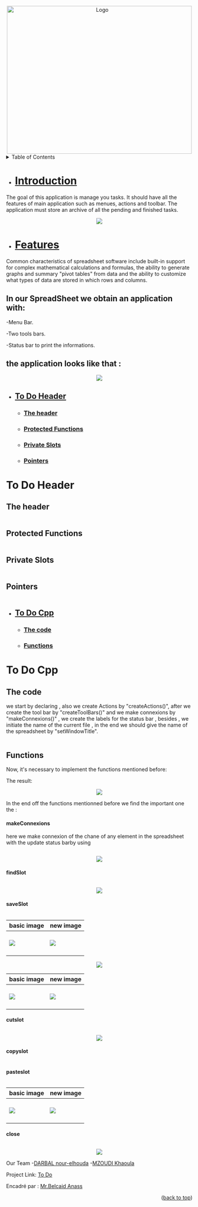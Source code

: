 <div id="top"></div>


<!-- PROJECT LOGO -->
<br />
<div align="center">
    <img src="images/to do icon.jpg" alt="Logo" width="500" height="400">
  
</div>



<!-- TABLE OF CONTENTS -->
<details>
  <summary>Table of Contents</summary>
  <ol>
        <li><a href="#introduction">Introduction</a></li>
        <li><a href="#">Features</a></li>
        <li><a href="#"></a></li>
        <li><a href="#"></a></li>
  </ol>
</details>

- # [Introduction](#Introduction)
The goal of this application is manage you tasks. It should have all the features of main application such as menues, actions and toolbar. The application must store an archive of all the pending and finished tasks.
<p align="center">
     <img src="images/example1.gif">
   </p>

- # [Features](#Features)
Common characteristics of spreadsheet software include built-in support for complex mathematical calculations and formulas, the ability to generate graphs and summary "pivot tables" from data and the ability to customize what types of data are stored in which rows and columns.
##  **In our SpreadSheet we obtain an application with:**

 -Menu Bar.
 
 -Two tools bars.
 
 -Status bar to print the informations.
 
 
## **the application looks like that :**
<p align="center">
     <img src="images/logo.png">
   </p>

  - ## [To Do Header](#To-Do-Header)
    - ### [ The header](#The-header)
    - ### [ Protected Functions](#Protected-Functions)
    - ### [ Private Slots](#Private-Slots)
    - ### [ Pointers](#Pointers)



# To Do Header
## The header
```c++

```
## Protected Functions
```c++

```
## Private Slots
```c++

```
##  Pointers
```c++

```
  - ## [To Do Cpp](#To-Do-Cpp)
    - ### [ The code](#The-code)
    - ### [ Functions](#functions)
       
        
# To Do Cpp
 ##  The code
we start by declaring , also we create Actions  by  "createActions()", after we create the tool bar by "createToolBars()" and we make connexions by  "makeConnexions()" , we create the labels for the status bar , besides , we initiate the name of the current file  , in the end we should give the name of the spreadsheet by "setWindowTitle".
 
  ```c++ 


```
 ## Functions
Now, it's necessary to implement the functions mentioned before:

The result:
<p align="center">
     <img src="images/updateStatusBar1.png">
   </p>


In the end off the functions mentionned before we find the important one the :
  ####  makeConnexions
 here we make connexion of the chane of any element in the spreadsheet with the update status barby using

 
 ```c++

```

<p align="center">
     <img src="images/gocell.png">
   </p>

#### findSlot
 ```c++

```
<p align="center">
     <img src="images/find.png">
   </p>
   

#### saveSlot
 ```c++

```

   



|       basic image               |          new image                |
| ------------------------------- | --------------------------------- |
|  <p >                           |   <p>                             |
| <img src="images/example.png">  |  <img src="images/delete.png">    |
|   </p>                          |  </p>                             |





   


<p align="center">
     <img src="images/column.png">
   </p> 



|       basic image               |          new image                |
| ------------------------------- | --------------------------------- |
|  <p >                           |   <p>                             |
| <img src="images/example.png">  |  <img src="images/newfile.png">   |
|   </p>                          |  </p>                             |



#### cutslot
```c++

```
<p align="center">
     <img src="images/cut.png">
   </p>

####  copyslot
 ```c++

```




#### pasteslot
 ```c++

```

|       basic image               |          new image                |
| ------------------------------- | --------------------------------- |
|  <p >                           |   <p>                             |
| <img src="images/example.png">  |  <img src="images/paste.png">     |
|   </p>                          |  </p>                             |



####  close
 ```c++

```
<p align="center">
     <img src="images/close.png">
   </p>
   
















Our Team -[DARBAL nour-elhouda](https://github.com/teamkhaoulanour) -[MZOUDI Khaoula](https://github.com/KhaoulaMzoudi)

Project Link: [To Do](https://https://github.com/Darbal-Nour-elhouda/To-Do/new/main)

Encadré par : [Mr.Belcaid Anass](https://)


<p align="right">(<a href="#top">back to top</a>)</p>
